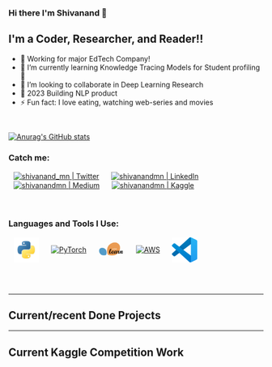 ### Hi there I'm Shivanand 👋

## I'm a Coder, Researcher, and Reader!!

- 🔭 Working for major EdTech Company!
- 🌱 I’m currently learning Knowledge Tracing Models for Student profiling 🤣
- 👯 I’m looking to collaborate in Deep Learning Research
- 🥅 2023 Building NLP product
- ⚡ Fun fact: I love eating, watching web-series and movies

<br/>

[![Anurag's GitHub stats](https://github-readme-stats.vercel.app/api?username=anuraghazra)](https://github.com/anuraghazra/github-readme-stats)

### Catch me:

[<img align="center" alt="shivanand_mn | Twitter" hspace="10" height="40" width="50px" style="background-color:#FFFFFF" src="https://help.twitter.com/content/dam/help-twitter/brand/logo.png" />](https://twitter.com/shivanand_mn)
[<img align="center" alt="shivanandmn | LinkedIn" hspace="10" height="40" width="50px" style="background-color:#FFFFFF" src="https://brand.linkedin.com/content/dam/me/business/en-us/amp/brand-site/v2/bg/LI-Bug.svg.original.svg" />](https://www.linkedin.com/in/shivanandmn/)
[<img align="center" alt="shivanandmn | Medium" hspace="10" height="40" width="90px" style="background-color:#FFFFFF" src="https://cdn-static-1.medium.com/sites/medium.com/about/images/Medium-Logo-Black-RGB-1.svg" />](https://shivanandmn.medium.com/)
[<img align="center" alt="shivanandmn | Kaggle" hspace="10" height="40" style="background-color:#FFFFFF" width="50px" src="https://www.kaggle.com/static/images/site-logo.svg" />](https://www.kaggle.com/shivanandmn/)
<br/>
<br/>
<br/>

### Languages and Tools I Use:
[<img align="center" alt="Python" width="50px" hspace="10" src="https://raw.githubusercontent.com/github/explore/80688e429a7d4ef2fca1e82350fe8e3517d3494d/topics/python/python.png" />](https://www.python.org)
[<img align="center" alt="PyTorch" width="50px" hspace="10" src="https://pytorch.org/assets/images/logo.svg" />](https://www.pytorch.org)
[<img align="center" alt="scikit-learn" width="50px" hspace="10" src="https://raw.githubusercontent.com/github/explore/80688e429a7d4ef2fca1e82350fe8e3517d3494d/topics/scikit-learn/scikit-learn.png" />](https://scikit-learn.org/)
[<img align="center" alt="AWS" width="50px" hspace="10" src="https://avatars.githubusercontent.com/u/2232217?s=200&v=4" />](http://aws.amazon.com)
[<img align="center" alt="Visual Studio Code" width="50px" hspace="10" src="https://raw.githubusercontent.com/github/explore/80688e429a7d4ef2fca1e82350fe8e3517d3494d/topics/visual-studio-code/visual-studio-code.png" />](https://code.visualstudio.com/) 

<br />
<br/>

---

## Current/recent Done Projects 


---

## Current Kaggle Competition Work 


  
